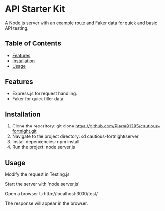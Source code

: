 # API Starter Kit

A Node.js server with an example route and Faker data for quick and basic API testing.

## Table of Contents

- [Features](#features)
- [Installation](#installation)
- [Usage](#usage)
<!-- - [Screenshots](#screenshots)
- [API](#api)
- [Technologies Used](#technologies-used)
- [Contributing](#contributing)
- [License](#license)
- [Contact](#contact) -->

## Features

- Express.js for request handling.
- Faker for quick filler data.

## Installation

1. Clone the repository:
    git clone https://github.com/Pierre81385/cautious-fortnight.git
2. Navigate to the project directory:
    cd cautious-fortnight/server
3. Install dependencies:
    npm install
4. Run the project:
    node server.js

## Usage

Modify the request in Testing.js 

Start the server with 'node server.js'

Open a browser to http://localhost:3000/test/

The response will appear in the browser.

